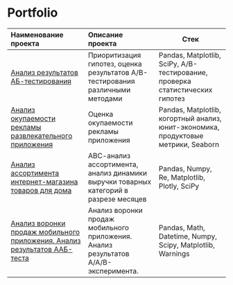 # Portfolio

| Наименование проекта | Описание проекта  | Стек |
|:------------- |:---------------| -------------|
| [Анализ результатов АБ-тестирования](https://github.com/Tatiana-van-Rooyen/Portfolio/blob/main/Анализ%20результатов%20АБ-теста/Анализ%20результатов%20АБ-теста.ipynb)|Приоритизация гипотез, оценка результатов A/B-тестирования различными методами| Pandas, Matplotlib, SciPy, A/B-тестирование, проверка статистических гипотез       |
| [Анализ окупаемости рекламы развлекательного приложения](https://github.com/Tatiana-van-Rooyen/Portfolio/blob/main/Анализ%20окупаемости%20рекламы%20развлекательного%20приложения/Анализ%20окупаемости%20рекламы%20развлекательного%20приложения.ipynb)         | Оценка окупаемости рекламы приложения      |  Pandas, Matplotlib, когортный анализ, юнит-экономика, продуктовые метрики, Seaborn        |
| [Анализ ассортимента интернет-магазина товаров для дома](https://github.com/Tatiana-van-Rooyen/Portfolio/blob/main/Анализ%20ассортимента%20интернет-магазина%20товаров%20для%20дома/Анализ%20ассортимента%20интернет-магазина%20товаров%20для%20дома.ipynb)         | АВС-анализ ассортимента, анализ динамики выручки товарных категорий в разрезе месяцев    | Pandas, Numpy, Re, Matplotlib, Plotly, SciPy         |
| [Анализ воронки продаж мобильного приложения. Анализ результатов ААБ-теста](https://github.com/Tatiana-van-Rooyen/Portfolio/blob/main/Анализ%20воронки%20продаж%20мобильного%20приложения.%20Анализ%20результатов%20ААБ-теста/Анализ%20воронки%20продаж%20мобильного%20приложения.%20Анализ%20результатов%20ААВ%20-%20теста.ipynb)         | Анализ воронки продаж мобильного приложения. Анализ результатов A/A/B-эксперимента.  | Pandas, Math, Datetime, Numpy, Scipy, Matplotlib, Warnings        |





